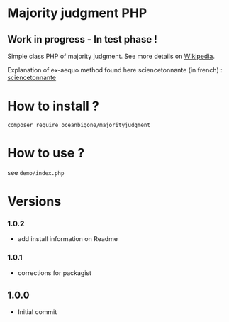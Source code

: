 # Majority judgment PHP 

## Work in progress - In test phase !

Simple class PHP of majority judgment. See more details on [Wikipedia](https://en.wikipedia.org/wiki/Majority_judgment).

Explanation of ex-aequo method found here sciencetonnante (in french) : [sciencetonnante](https://sciencetonnante.wordpress.com/2016/10/21/reformons-lelection-presidentielle/)

# How to install ?

``` composer require oceanbigone/majorityjudgment ``` 

# How to use ?

see ``demo/index.php``

# Versions

### 1.0.2
- add install information on Readme

### 1.0.1
- corrections for packagist

## 1.0.0
- Initial commit






